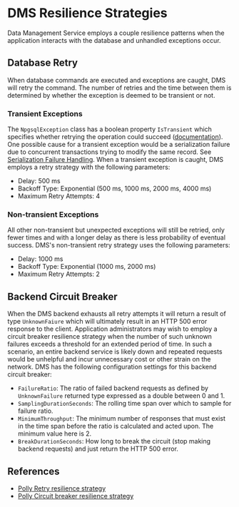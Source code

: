 # DMS Resilience Strategies

Data Management Service employs a couple resilience patterns when the
application interacts with the database and unhandled exceptions occur.

## Database Retry

When database commands are executed and exceptions are caught, DMS will retry
the command. The number of retries and the time between them is determined by
whether the exception is deemed to be transient or not.

### Transient Exceptions

The `NpgsqlException` class has a boolean property `IsTransient` which specifies
whether retrying the operation could succeed
([documentation](https://www.npgsql.org/doc/api/Npgsql.NpgsqlException.html#Npgsql_NpgsqlException_IsTransient)).
One possible cause for a transient exception would be a serialization failure
due to concurrent transactions trying to modify the same record. See
[Serialization Failure
Handling](https://www.postgresql.org/docs/current/mvcc-serialization-failure-handling.html).
When a transient exception is caught, DMS employs a retry strategy with the
following parameters:

* Delay: 500 ms
* Backoff Type: Exponential (500 ms, 1000 ms, 2000 ms, 4000 ms)
* Maximum Retry Attempts: 4

### Non-transient Exceptions

All other non-transient but unexpected exceptions will still be retried, only
fewer times and with a longer delay as there is less probability of eventual
success. DMS's non-transient retry strategy uses the following parameters:

* Delay: 1000 ms
* Backoff Type: Exponential (1000 ms, 2000 ms)
* Maximum Retry Attempts: 2

## Backend Circuit Breaker

When the DMS backend exhausts all retry attempts it will return a result of type
`UnknownFaiure` which will ultimately result in an HTTP 500 error response to
the client. Application administrators may wish to employ a circuit breaker
resilience strategy when the number of such unknown failures exceeds a threshold
for an extended period of time. In such a scenario, an entire backend service is
likely down and repeated requests would be unhelpful and incur unnecessary cost
or other strain on the network. DMS has the following configuration settings for
this backend circuit breaker:

* `FailureRatio`: The ratio of failed backend requests as defined by
  `UnknownFailure` returned type expressed as a double between 0 and 1.
* `SamplingDurationSeconds`: The rolling time span over which to sample for
  failure ratio.
* `MinimumThroughput`: The minimum number of responses that must exist in the
  time span before the ratio is calculated and acted upon. The minimum value
  here is 2.
* `BreakDurationSeconds`: How long to break the circuit (stop making backend
  requests) and just return the HTTP 500 error.

## References

* [Polly Retry resilience strategy](https://www.pollydocs.org/strategies/retry.html)
* [Polly Circuit breaker resilience strategy](https://www.pollydocs.org/strategies/circuit-breaker.html)
